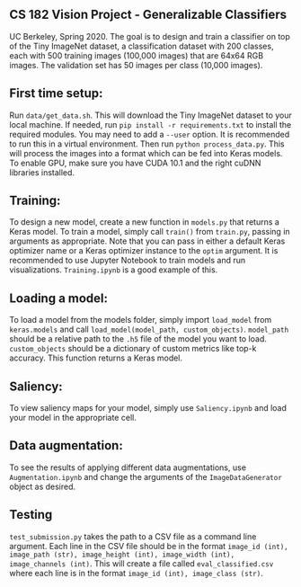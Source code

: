 ## CS 182 Vision Project - Generalizable Classifiers

UC Berkeley, Spring 2020. The goal is to design and train a classifier on top of the Tiny ImageNet dataset, a classification dataset with 200 classes, each with 500 training images (100,000 images) that are 64x64 RGB images. The validation set has 50 images per class (10,000 images).

## First time setup:

Run `data/get_data.sh`. This will download the Tiny ImageNet dataset to your local machine. If needed, run ```pip install -r requirements.txt``` to install the required modules. You may need to add a `--user` option. It is recommended to run this in a virtual environment. Then run `python process_data.py`. This will process the images into a format which can be fed into Keras models. To enable GPU, make sure you have CUDA 10.1 and the right cuDNN libraries installed.

## Training:

To design a new model, create a new function in `models.py` that returns a Keras model. To train a model, simply call `train()` from `train.py`, passing in arguments as appropriate. Note that you can pass in either a default Keras optimizer name or a Keras optimizer instance to the `optim` argument. It is recommended to use Jupyter Notebook to train models and run visualizations. `Training.ipynb` is a good example of this.

## Loading a model:

To load a model from the models folder, simply import `load_model` from `keras.models` and call `load_model(model_path, custom_objects)`. `model_path` should be a relative path to the `.h5` file of the model you want to load. `custom_objects` should be a dictionary of custom metrics like top-k accuracy. This function returns a Keras model.

## Saliency:

To view saliency maps for your model, simply use `Saliency.ipynb` and load your model in the appropriate cell.

## Data augmentation:

To see the results of applying different data augmentations, use `Augmentation.ipynb` and change the arguments of the `ImageDataGenerator` object as desired.

## Testing

`test_submission.py` takes the path to a CSV file as a command line argument. Each line in the CSV file should be in the format `image_id (int), image_path (str), image_height (int), image_width (int), image_channels (int)`. This will create a file called `eval_classified.csv` where each line is in the format `image_id (int), image_class (str)`.
